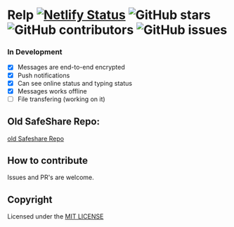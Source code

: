 # Relp [![Netlify Status](https://api.netlify.com/api/v1/badges/f0eed0d1-f99e-462c-9d52-5bc84e642701/deploy-status)](https://app.netlify.com/sites/airdrop/deploys) ![GitHub stars](https://img.shields.io/github/stars/vj-abishek/airdrop) ![GitHub contributors](https://img.shields.io/github/contributors/vj-abishek/airdrop) ![GitHub issues](https://img.shields.io/github/issues/vj-abishek/airdrop)

### In Development

- [x] Messages are end-to-end encrypted
- [x] Push notifications
- [x] Can see online status and typing status
- [x] Messages works offline
- [ ] File transfering (working on it)

## Old SafeShare Repo:
[old Safeshare Repo](https://github.com/vj-abishek/airdrop/tree/old)

## How to contribute
Issues and PR's are welcome.

## Copyright

Licensed under the [MIT LICENSE](LICENSE)
